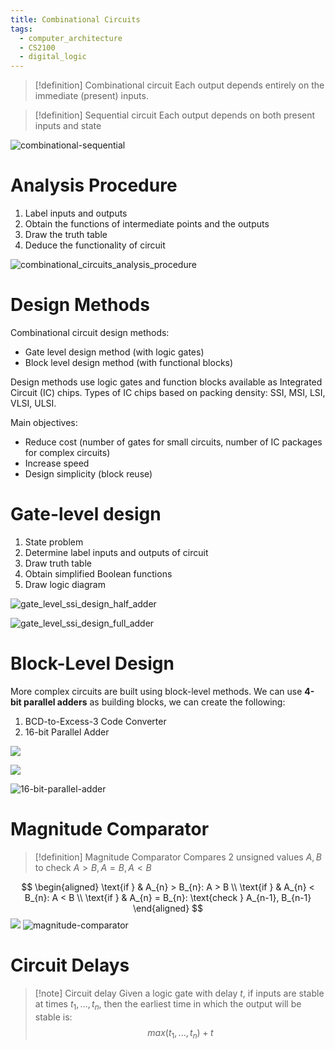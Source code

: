 ```yaml
---
title: Combinational Circuits
tags:
  - computer_architecture
  - CS2100
  - digital_logic
---
```

> [!definition] Combinational circuit
> Each output depends entirely on the immediate (present) inputs.

> [!definition] Sequential circuit
> Each output depends on both present inputs and state

![combinational-sequential](media/combinational-sequential.svg)

# Analysis Procedure

1. Label inputs and outputs
2. Obtain the functions of intermediate points and the outputs
3. Draw the truth table
4. Deduce the functionality of circuit

![combinational_circuits_analysis_procedure](media/combinational_circuits_analysis_procedure.svg)
# Design Methods

Combinational circuit design methods:
- Gate level design method (with logic gates)
- Block level design method (with functional blocks)

Design methods use logic gates and function blocks available as Integrated Circuit (IC) chips. Types of IC chips based on packing density: SSI, MSI, LSI, VLSI, ULSI.

Main objectives:
- Reduce cost (number of gates for small circuits, number of IC packages for complex circuits)
- Increase speed
- Design simplicity (block reuse)

# Gate-level design

1. State problem
2. Determine label inputs and outputs of circuit
3. Draw truth table
4. Obtain simplified Boolean functions
5. Draw logic diagram

![gate_level_ssi_design_half_adder](media/gate_level_ssi_design_half_adder.svg)

![gate_level_ssi_design_full_adder](media/gate_level_ssi_design_full_adder.svg)

# Block-Level Design

More complex circuits are built using block-level methods. We can use **4-bit parallel adders** as building blocks, we can create the following:
1. BCD-to-Excess-3 Code Converter
2. 16-bit Parallel Adder

![](media/parallel-adder.svg)


![](media/bcd-to-excess-3-converter)

![16-bit-parallel-adder](media/16-bit-parallel-adder.svg)
# Magnitude Comparator

> [!definition] Magnitude Comparator
> Compares 2 unsigned values $A, B$ to check $A > B, A = B, A < B$

$$
\begin{aligned}
\text{if } & A_{n} > B_{n}: A > B \\
\text{if } & A_{n} < B_{n}: A < B \\
\text{if } & A_{n} = B_{n}: \text{check } A_{n-1}, B_{n-1}
\end{aligned}
$$
![](media/magnitude-comparator.png)
![magnitude-comparator](media/magnitude-comparator.svg)
# Circuit Delays

> [!note] Circuit delay
> Given a logic gate with delay $t$, if inputs are stable at times $t_{1}, ..., t_{n}$, then the earliest time in which the output will be stable is:
> $$
> max(t_{1}, ..., t_{n}) + t
> $$

